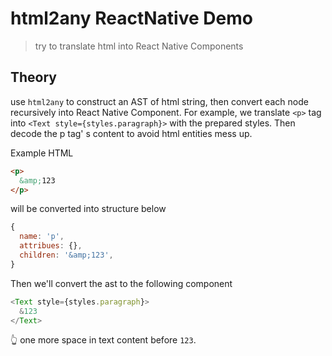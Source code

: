 # html2any ReactNative Demo
> try to translate html into React Native Components

## Theory

use `html2any` to construct an AST of html string, then convert each node recursively into React Native Component.
For example, we translate `<p>` tag into `<Text style={styles.paragraph}>` with the prepared styles. Then decode the p tag' s content to avoid html entities mess up.

Example HTML

```html
<p>
  &amp;123
</p>
```

will be converted into structure below

```js
{
  name: 'p',
  attribues: {},
  children: '&amp;123',
}
```

Then we'll convert the ast to the following component

```js
<Text style={styles.paragraph}>
  &123
</Text>
```

👆 one more space in text content before `123`.
